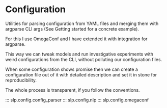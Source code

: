 # Configuration

Utilities for parsing configuration from YAML files and merging them with argparse CLI args (See Getting started for a concrete example).

For this I use OmegaConf and I have extended it with integration for argparse.

This way we can tweak models and run investigative experiments with weird configurations from the CLI, without polluting our configuration files.

When some configuration shows promise then we can create a configuration file out of it with detailed description and set it in stone for reproducibility.

The whole process is transparent, if you follow the conventions.


::: slp.config.config_parser
::: slp.config.nlp
::: slp.config.omegaconf
